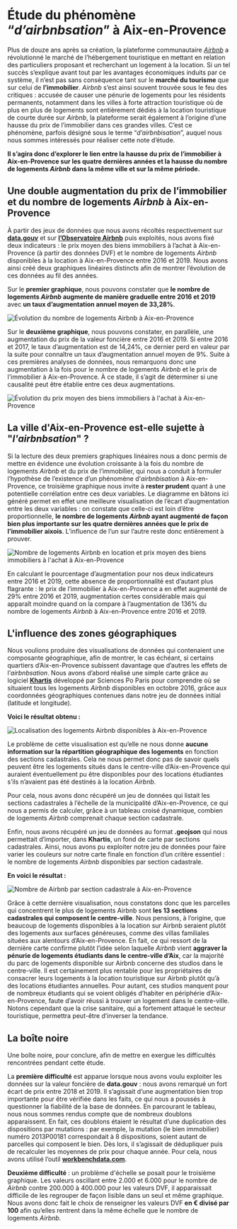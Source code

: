 # Étude du phénomène “*d’airbnbsation*” à Aix-en-Provence

Plus de douze ans après sa création, la plateforme communautaire [*Airbnb*](https://www.airbnb.fr/) a révolutionné le marché de l’hébergement touristique en mettant en relation des particuliers proposant et recherchant un logement à la location. Si un tel succès s’explique avant tout par les avantages économiques induits par ce système, il n’est pas sans conséquence tant sur le **marché du tourisme** que sur celui de **l’immobilier**. *Airbnb* s’est ainsi souvent trouvée sous le feu des critiques : accusée de causer une pénurie de logements pour les résidents permanents, notamment dans les villes à forte attraction touristique où de plus en plus de logements sont entièrement dédiés à la location touristique de courte durée sur *Airbnb*, la plateforme serait également à l’origine d’une hausse du prix de l’immobilier dans ces grandes villes. C’est ce phénomène, parfois désigné sous le terme “*d’airbnbisation*”, auquel nous nous sommes intéressés pour réaliser cette note d’étude. 

**Il s’agira donc d’explorer le lien entre la hausse du prix de l’immobilier à Aix-en-Provence sur les quatre dernières années et la hausse du nombre de logements *Airbnb* dans la même ville et sur la même période.**


## Une double augmentation du prix de l’immobilier et du nombre de logements *Airbnb* à Aix-en-Provence

À partir des jeux de données que nous avons récoltés respectivement sur [**data.gouv**](https://www.data.gouv.fr) et sur [**l’Observatoire Airbnb**](http://observatoire-airbnb.fr) puis exploités, nous avons fixé deux indicateurs : le prix moyen des biens immobiliers à l’achat à Aix-en-Provence (à partir des données DVF) et le nombre de logements *Airbnb* disponibles à la location à Aix-en-Provence entre 2016 et 2019. Nous avons ainsi créé deux graphiques linéaires distincts afin de montrer l’évolution de ces données au fil des années. 

Sur le **premier graphique**, nous pouvons constater que **le nombre de logements *Airbnb* augmente de manière graduelle entre 2016 et 2019** avec **un taux d’augmentation annuel moyen de 33,28%**.

![Évolution du nombre de logements Airbnb à Aix-en-Provence](https://raw.githubusercontent.com/maeliscln/Donnees-mediations/main/E%CC%81volution%20du%20nombre%20de%20logements%20Airbnb%20a%CC%80%20Aix-en-Provence.png)

Sur le **deuxième graphique**, nous pouvons constater, en parallèle, une augmentation du prix de la valeur foncière entre 2016 et 2019. Si entre 2016 et 2017, le taux d’augmentation est de 14,24%, ce dernier perd en valeur par la suite pour connaître un taux d’augmentation annuel moyen de 9%. Suite à ces premières analyses de données, nous remarquons donc une augmentation à la fois pour le nombre de logements *Airbnb* et le prix de l'immobilier à Aix-en-Provence. À ce stade, il s’agit de déterminer si une causalité peut être établie entre ces deux augmentations.

![Évolution du prix moyen des biens immobiliers à l'achat à Aix-en-Provence](https://raw.githubusercontent.com/maeliscln/Donnees-mediations/main/E%CC%81volution%20du%20prix%20moyen%20des%20biens%20immobiliers%20a%CC%80%20l'achat%20a%CC%80%20Aix-en-Provence%20(en%20%E2%82%AC%2C%20divise%CC%81%20par%20100).png)

## La ville d'Aix-en-Provence est-elle sujette à "*l'airbnbsation*" ?

Si la lecture des deux premiers graphiques linéaires nous a donc permis de mettre en évidence une évolution croissante à la fois du nombre de logements *Airbnb* et du prix de l’immobilier, qui nous a conduit à formuler l’hypothèse de l’existence d’un phénomène d’*airbnbisation* à Aix-en-Provence, ce troisième graphique nous invite à **rester prudent** quant à une potentielle corrélation entre ces deux variables. Le diagramme en bâtons ici généré permet en effet une meilleure visualisation de l’écart d’augmentation entre les deux variables : on constate que celle-ci est loin d’être proportionnelle, **le nombre de logements *Airbnb* ayant augmenté de façon bien plus importante sur les quatre dernières années que le prix de l’immobilier aixois**. L’influence de l’un sur l’autre reste donc entièrement à prouver.

![Nombre de logements Airbnb en location et prix moyen des biens immobiliers à l'achat à Aix-en-Provence](https://raw.githubusercontent.com/maeliscln/Donnees-mediations/main/Nombre%20de%20logements%20Airbnb%20en%20location%20et%20prix%20moyen%20des%20biens%20immobiliers%20a%CC%80%20l'achat%20a%CC%80%20Aix-en-Provence.png)

En calculant le pourcentage d’augmentation pour nos deux indicateurs entre 2016 et 2019, cette absence de proportionnalité est d’autant plus flagrante : le prix de l’immobilier à Aix-en-Provence a en effet augmenté de 29% entre 2016 et 2019, augmentation certes considérable mais qui apparaît moindre quand on la compare à l’augmentation de 136% du nombre de logements *Airbnb* à Aix-en-Provence entre 2016 et 2019.

## L'influence des zones géographiques

Nous voulions produire des visualisations de données qui contenaient une composante géographique, afin de montrer, le cas échéant, si certains quartiers d’Aix-en-Provence subissent davantage que d’autres les effets de l’*airbnbsation*. Nous avons d’abord réalisé une simple carte grâce au logiciel [**Khartis**](https://www.sciencespo.fr/cartographie/khartis) développé par Sciences Po Paris pour comprendre où se situaient tous les logements *Airbnb* disponibles en octobre 2016, grâce aux coordonnées géographiques contenues dans notre jeu de données initial (latitude et longitude). 

**Voici le résultat obtenu :**

![Localisation des logements Airbnb disponibles à Aix-en-Provence](https://raw.githubusercontent.com/maeliscln/Donnees-mediations/main/Localisation%20des%20logements%20Airbnb%20disponibles%20a%CC%80%20Aix-en-Provence%20(2016).png)

Le problème de cette visualisation est qu’elle ne nous donne **aucune information sur la répartition géographique des logements** en fonction des sections cadastrales. Cela ne nous permet donc pas de savoir quels peuvent être les logements situés dans le centre-ville d’Aix-en-Provence qui auraient éventuellement pu être disponibles pour des locations étudiantes s’ils n’avaient pas été destinés à la location *Airbnb*.

Pour cela, nous avons donc récupéré un jeu de données qui listait les sections cadastrales à l’échelle de la municipalité d’Aix-en-Provence, ce qui nous a permis de calculer, grâce à un tableau croisé dynamique, combien de logements *Airbnb* comprenait chaque section cadastrale.

Enfin, nous avons récupéré un jeu de données au format **.geojson** qui nous permettait d’importer, dans **Khartis**, un fond de carte par sections cadastrales. Ainsi, nous avons pu exploiter notre jeu de données pour faire varier les couleurs sur notre carte finale en fonction d’un critère essentiel : le nombre de logements *Airbnb* disponibles par section cadastrale. 

**En voici le résultat :**

![Nombre de Airbnb par section cadastrale à Aix-en-Provence](https://raw.githubusercontent.com/maeliscln/Donnees-mediations/main/Nombre%20de%20logements%20Airbnb%20par%20section%20cadastrale%20(2017).png)

Grâce à cette dernière visualisation, nous constatons donc que les parcelles qui concentrent le plus de logements Airbnb sont **les 13 sections cadastrales qui composent le centre-ville**. Nous pensions, à l’origine, que beaucoup de logements disponibles à la location sur Airbnb seraient plutôt des logements aux surfaces généreuses, comme des villas familiales situées aux alentours d’Aix-en-Provence. En fait, ce qui ressort de la dernière carte confirme plutôt l’idée selon laquelle *Airbnb* vient **aggraver la pénurie de logements étudiants dans le centre-ville d’Aix**, car la majorité du parc de logements disponible sur Airbnb concerne des studios dans le centre-ville. Il est certainement plus rentable pour les propriétaires de consacrer leurs logements à la location touristique sur Airbnb plutôt qu’à des locations étudiantes annuelles. Pour autant, ces studios manquent pour de nombreux étudiants qui se voient obligés d’habiter en périphérie d’Aix-en-Provence, faute d’avoir réussi à trouver un logement dans le centre-ville. Notons cependant que la crise sanitaire, qui a fortement attaqué le secteur touristique, permettra peut-être d’inverser la tendance.

## La boîte noire

Une boîte noire, pour conclure, afin de mettre en exergue les difficultés rencontrées pendant cette étude.

La **première difficulté** est apparue lorsque nous avons voulu exploiter les données sur la valeur foncière de **data.gouv** : nous avons remarqué un fort écart de prix entre 2018 et 2019. Il s’agissait d’une augmentation bien trop importante pour être vérifiée dans les faits, ce qui nous a poussés à questionner la fiabilité de la base de données. En parcourant le tableau, nous nous sommes rendus compte que de nombreux doublons apparaissent. En fait, ces doublons étaient le résultat d’une duplication des dispositions par mutations : par exemple, la mutation (le bien immobilier) numéro 2013P00181 correspondait à 8 dispositions, soient autant de parcelles qui composent le bien. Dès lors, il s’agissait de dédupliquer puis de recalculer les moyennes de prix pour chaque année. Pour cela, nous avons utilisé l’outil [**workbenchdata.com**](https://workbenchdata.com).

**Deuxième difficulté** : un problème d'échelle se posait pour le troisième graphique. Les valeurs oscillant entre 2.000 et 6.000 pour le nombre de *Airbnb* contre 200.000 à 400.000 pour les valeurs DVF, il apparaissait difficile de les regrouper de façon lisible dans un seul et même graphique. Nous avons donc fait le choix de renseigner les valeurs DVF **en € divisé par 100** afin qu’elles rentrent dans la même échelle que le nombre de logements *Airbnb*.
